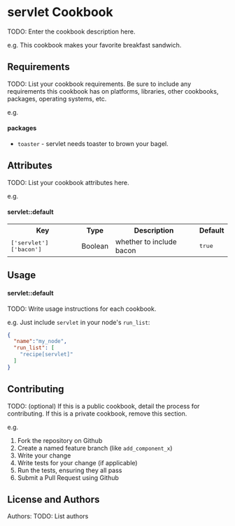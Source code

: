 servlet Cookbook
================
TODO: Enter the cookbook description here.

e.g.
This cookbook makes your favorite breakfast sandwich.

Requirements
------------
TODO: List your cookbook requirements. Be sure to include any requirements this cookbook has on platforms, libraries, other cookbooks, packages, operating systems, etc.

e.g.
#### packages
- `toaster` - servlet needs toaster to brown your bagel.

Attributes
----------
TODO: List your cookbook attributes here.

e.g.
#### servlet::default
<table>
  <tr>
    <th>Key</th>
    <th>Type</th>
    <th>Description</th>
    <th>Default</th>
  </tr>
  <tr>
    <td><tt>['servlet']['bacon']</tt></td>
    <td>Boolean</td>
    <td>whether to include bacon</td>
    <td><tt>true</tt></td>
  </tr>
</table>

Usage
-----
#### servlet::default
TODO: Write usage instructions for each cookbook.

e.g.
Just include `servlet` in your node's `run_list`:

```json
{
  "name":"my_node",
  "run_list": [
    "recipe[servlet]"
  ]
}
```

Contributing
------------
TODO: (optional) If this is a public cookbook, detail the process for contributing. If this is a private cookbook, remove this section.

e.g.
1. Fork the repository on Github
2. Create a named feature branch (like `add_component_x`)
3. Write your change
4. Write tests for your change (if applicable)
5. Run the tests, ensuring they all pass
6. Submit a Pull Request using Github

License and Authors
-------------------
Authors: TODO: List authors
